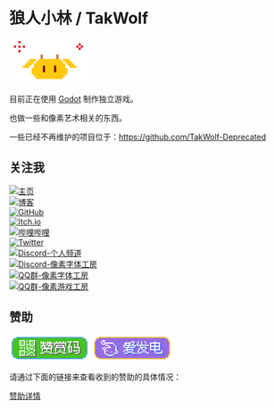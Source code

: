 # 狼人小林 / TakWolf 

![Logo](images/xiaoqiu@4x.gif)

目前正在使用 [Godot](https://godotengine.org) 制作独立游戏。

也做一些和像素艺术相关的东西。

一些已经不再维护的项目位于：https://github.com/TakWolf-Deprecated

## 关注我

[![主页](https://img.shields.io/badge/主页-takwolf.com-gold?style=for-the-badge)](https://takwolf.com)
<br>
[![博客](https://img.shields.io/badge/博客-blog.takwolf.com-orange?style=for-the-badge)](https://blog.takwolf.com)
<br>
[![GitHub](https://img.shields.io/badge/TakWolf-1F2328?logo=github&logoColor=white&style=for-the-badge)](https://github.com/TakWolf)
<br>
[![Itch.io](https://img.shields.io/badge/狼人小林-FF2449?logo=itch.io&logoColor=white&style=for-the-badge)](https://takwolf.itch.io)
<br>
[![哔哩哔哩](https://img.shields.io/badge/狼人小林-FF6699?logo=bilibili&logoColor=white&style=for-the-badge)](https://space.bilibili.com/445245)
<br>
[![Twitter](https://img.shields.io/badge/狼人小林-00ACEE?logo=twitter&logoColor=white&style=for-the-badge)](https://twitter.com/takgdx)
<br>
[![Discord-个人频道](https://img.shields.io/badge/狼人小林的地盘-4E5AF0?logo=discord&logoColor=white&style=for-the-badge)](https://discord.gg/9HY9WD4TRe)
<br>
[![Discord-像素字体工房](https://img.shields.io/badge/像素字体工房-4E5AF0?logo=discord&logoColor=white&style=for-the-badge)](https://discord.gg/3GKtPKtjdU)
<br>
[![QQ群-像素字体工房](https://img.shields.io/badge/QQ群-像素字体工房(302383204)-brightgreen?logo=tencentqq&logoColor=white&style=for-the-badge)](https://qm.qq.com/q/X1mLrLLGYS)
<br>
[![QQ群-像素游戏工房](https://img.shields.io/badge/QQ群-像素游戏工房(367057366)-brightgreen?logo=tencentqq&logoColor=white&style=for-the-badge)](https://qm.qq.com/q/JXc4Zie76u)

## 赞助

[![赞赏码](images/badge-payqr@2x.png)](payment-qr-codes.md)
[![爱发电](images/badge-afdian@2x.png)](https://afdian.com/@takwolf)

请通过下面的链接来查看收到的赞助的具体情况：

[赞助详情](sponsors.md)
